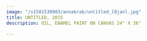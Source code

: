 ```yaml
---
image: "/v1581530983/annabrab/untitled_l0janl.jpg"
title: UNTITLED, 2015
description: OIL, ENAMEL PAINT ON CANVAS 24" X 36"

---
```

